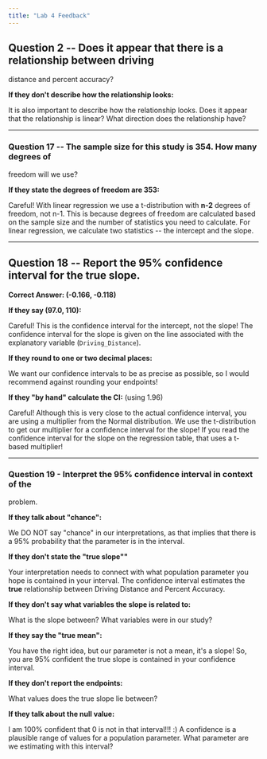 ```yaml
---
title: "Lab 4 Feedback"
---
```


## Question 2 -- Does it appear that there is a relationship between driving
distance and percent accuracy? 

__If they don't describe how the relationship looks:__

It is also important to describe how the relationship looks. Does it appear that the relationship is linear? What direction does the relationship have?

---

### Question 17 -- The sample size for this study is 354. How many degrees of
freedom will we use?

__If they state the degrees of freedom are 353:__

Careful! With linear regression we use a t-distribution with **n-2** degrees of freedom, not n-1. This is because degrees of freedom are calculated based on the sample size and the number of statistics you need to calculate. For linear regression, we calculate two statistics -- the intercept and the slope.  

---

## Question 18 -- Report the 95% confidence interval for the true slope.

__Correct Answer: (-0.166, -0.118)__

__If they say (97.0, 110):__

Careful! This is the confidence interval for the intercept, not the slope! The confidence interval for the slope is given on the line associated with the explanatory variable (`Driving_Distance`). 

__If they round to one or two decimal places:__

We want our confidence intervals to be as precise as possible, so I would recommend against rounding your endpoints! 

__If they "by hand" calculate the CI:__ (using 1.96)

Careful! Although this is very close to the actual confidence interval, you are using a multiplier from the Normal distribution. We use the t-distribution to get our multiplier for a confidence interval for the slope! If you read the confidence interval for the slope on the regression table, that uses a t-based multiplier! 

---

### Question 19 - Interpret the 95% confidence interval in context of the
problem.

__If they talk about "chance":__

We DO NOT say "chance" in our interpretations, as that implies that there is a
95% probability that the parameter is in the interval.

__If they don't state the "true slope""__

Your interpretation needs to connect with what population parameter you hope is contained in your interval. The confidence interval estimates the **true** relationship between Driving Distance and Percent Accuracy. 

__If they don't say what variables the slope is related to:__ 

What is the slope between? What variables were in our study? 

__If they say the "true mean":__

You have the right idea, but our parameter is not a mean, it's a slope! So, you are 95% confident the true slope is contained in your confidence interval. 

__If they don't report the endpoints:__

What values does the true slope lie between? 

__If they talk about the null value:__ 

I am 100% confident that 0 is not in that interval!!! :) A confidence is a plausible range of values for a population parameter. What parameter are we estimating with this interval? 

